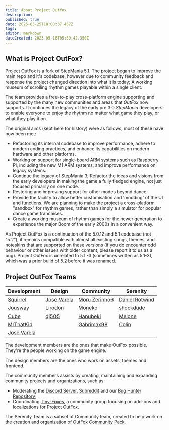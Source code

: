 ```yaml
---
title: About Project Outfox
description: 
published: true
date: 2025-03-25T18:08:37.457Z
tags: 
editor: markdown
dateCreated: 2023-05-16T05:59:42.350Z
---
```


## What is Project OutFox?

Project OutFox is a fork of StepMania 5.1. The project began to improve the main repo and it's codebase, however due to community feedback and response the project changed direction into what it is today; A working museum of scrolling rhythm games playable within a single client.

The team provides a free-to-play cross-platform engine supporting and supported by the many new communities and areas that _OutFox_ now supports. It continues the legacy of the early pre 3.0 _StepMania_ developers: to enable everyone to enjoy the rhythm no matter what game they play, or what they play it on.

The original aims (kept here for history) were as follows, most of these have now been met:

* Refactoring its internal codebase to improve performance, adhere to modern coding practices, and enhance its capabilities on modern hardware and other platforms. 
* Working on support for single-board ARM systems such as Raspberry Pi, including the new M1 ARM systems, and improve performance on legacy systems.
* Continue the legacy of StepMania 3; Refactor the ideas and visions from the early developers in making the game a fully fledged engine, not just focused primarily on one mode.
* Restoring and improving support for other modes beyond dance.
* Provide the facility to allow better customisation and 'modding' of the UI and functions. We are planning to make the project a cross-platform "sandbox" for rhythm games, rather than simply a simulator for popular dance game franchises.
* Create a working museum of rhythm games for the newer generation to experience the major Boom of the early 2000s in a convenient way.

As Project OutFox is a continuation of the 5.0.12 and 5.1 codebase (not “5.2”), it remains compatible with almost all existing songs, themes, and noteskins that are supported on these versions (if you do encounter odd behaviour or other issues with older content, please report it to us as a bug). Project OutFox is unrelated to 5.1 -3 (sometimes written as 5.1-3), which was a prior build of 5.2 before it was renamed.

## Project OutFox Teams

| Development  | Design | Community | Serenity |
| ------------ | ------ | --------- | -------- | 
| [Squirrel](https://github.com/Scraticus) | [Jose Varela](https://github.com/JoseVarelaP) | [Moru Zerinho6](https://github.com/moruzerinho6) | [Daniel Rotwind](https://github.com/DanielRotwind) 
| [Jousway](https://github.com/Jousway) | [Lirodon](https://github.com/ListenerJubatus)| [Moneko](https://github.com/JustMoneko) |[shockdude](https://github.com/shockdude)|
| [Cube](https://github.com/concubidated) | [dj505](https://github.com/dj505)| [Hanubeki](https://github.com/hanubeki) | [Melone](https://twitter.com/exibiIiA) 
| [MrThatKid](https://github.com/MrThatKid) | | [Gabrimax98](https://github.com/Gabrimax98) | [Colin](https://twitter.com/colinmcguire_) |
| [Jose Varela](https://github.com/JoseVarelaP) | | | |


The development members are the ones that make OutFox possible. They're the people working on the game engine.

The design members are the ones who work on assets, themes and frontend.

The community members assists by creating, maintaining and expanding community projects and organizations, such as:

- Moderating the [Discord Server](https://discord.gg/cN4TjgQdcA), [Subreddit](https://www.reddit.com/r/OutFox/) and our [Bug Hunter Repository](https://github.com/TeamRizu/OutFox);
- Coordinating [Tiny-Foxes](https://github.com/Tiny-Foxes), a community group focusing on add-ons and localizations for Project OutFox.

The Serenity Team is a subset of Community team, created to help work on the creation and organization of [OutFox Community Pack](https://projectoutfox.com/outfox-serenity).